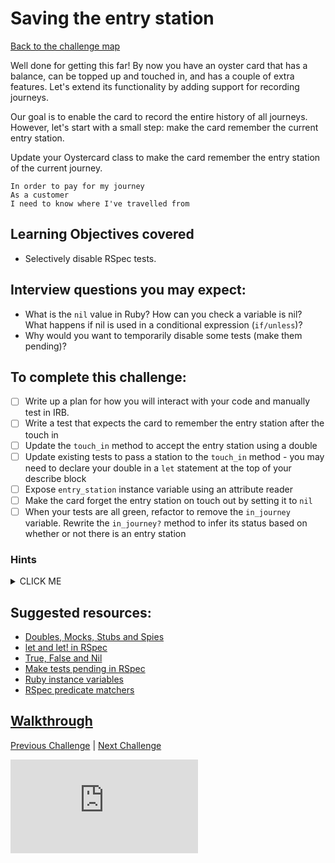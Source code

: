 # Saving the entry station

[Back to the challenge map](README.md)

Well done for getting this far! By now you have an oyster card that has a balance, can be topped up and touched in, and has a couple of extra features. Let's extend its functionality by adding support for recording journeys.

Our goal is to enable the card to record the entire history of all journeys. However, let's start with a small step: make the card remember the current entry station.

Update your Oystercard class to make the card remember the entry station of the current journey.

```
In order to pay for my journey
As a customer
I need to know where I've travelled from
```

## Learning Objectives covered
- Selectively disable RSpec tests.

## Interview questions you may expect:
- What is the `nil` value in Ruby? How can you check a variable is nil? What happens if nil is used in a conditional expression (`if/unless`)?
- Why would you want to temporarily disable some tests (make them pending)?

## To complete this challenge:
- [ ] Write up a plan for how you will interact with your code and manually test in IRB.
- [ ] Write a test that expects the card to remember the entry station after the touch in
- [ ] Update the `touch_in` method to accept the entry station using a double
- [ ] Update existing tests to pass a station to the `touch_in` method - you may need to declare your double in a `let` statement at the top of your describe block
- [ ] Expose `entry_station` instance variable using an attribute reader
- [ ] Make the card forget the entry station on touch out by setting it to `nil`
- [ ] When your tests are all green, refactor to remove the `in_journey` variable. Rewrite the `in_journey?` method to infer its status based on whether or not there is an entry station

### Hints
<details><summary>CLICK ME</summary>
  <ul>
    <li>In the course of completing this challenge, you're likely to see a lot of your tests go red. Don't panic! Use the error messages you see to figure out exactly what has broken, and fix each test, one at a time.</li>
    <li>Once your tests are all passing it's time for a refactor. We can now infer whether the card is in a journey by the presence of an entry station - the `in_journey` instance variable has been made redundant.  Remove it and create an `in_journey` method which checks for an entry station.</li>
  </ul>
</details>

## Suggested resources:
- [Doubles, Mocks, Stubs and Spies](https://github.com/makersacademy/course/blob/master/pills/doubles.md)
- [let and let! in RSpec](https://www.relishapp.com/rspec/rspec-core/v/2-4/docs/helper-methods/let-and-let)
- [True, False and Nil](http://www.skorks.com/2009/09/true-false-and-nil-objects-in-ruby/)
- [Make tests pending in RSpec](https://www.relishapp.com/rspec/rspec-core/v/2-0/docs/pending/pending-examples)
- [Ruby instance variables](https://rubymonk.com/learning/books/4-ruby-primer-ascent/chapters/45-more-classes/lessons/110-instance-variables)
- [RSpec predicate matchers](https://www.relishapp.com/rspec/rspec-expectations/v/3-3/docs/built-in-matchers/predicate-matchers)

## [Walkthrough](walkthroughs/11_saving_entry_station.md)

[Previous Challenge](10_charge_on_touch_out.md) | [Next Challenge](12_journey_history.md)

![Tracking pixel](https://githubanalytics.herokuapp.com/course/oystercard/11_saving_entry_station.md)
